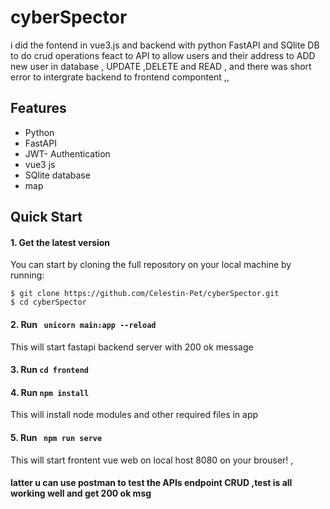 # cyberSpector 
 i did the fontend in vue3.js and backend with python FastAPI and SQlite DB
  to do crud operations feact to API to allow users and their address to ADD new user in database , UPDATE ,DELETE and READ  , and there was short error to intergrate backend to frontend compontent ,,  

## Features
- Python
-  FastAPI
-  JWT- Authentication
- vue3 js
- SQlite database
- map

## Quick Start

#### 1. Get the latest version

You can start by cloning the full reposıtory on your
local machine by running:

```shell
$ git clone https://github.com/Celestin-Pet/cyberSpector.git
$ cd cyberSpector
```

#### 2. Run ` unicorn main:app --reload` 

This will start fastapi backend server  with 200 ok message

#### 3. Run `cd frontend `


#### 4. Run ` npm install ` 

This will install node modules and other required files in app

#### 5. Run ` npm run serve`

This will start frontent vue web on local host 8080 on your brouser! , 

#### latter u can use postman to test the APIs endpoint CRUD ,test is all working well and get 200 ok msg

